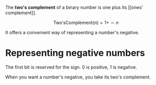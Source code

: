 The **two's complement** of a binary number is one plus its [[ones' complement]]. 

$$
\mathsf{Two's Complement}(n) = 1 + \sim n
$$

It offers a convenient way of representing a number's negative.

# Representing negative numbers

The first bit is reserved for the sign. 0 is positive, 1 is negative. 

When you want a number's negative, you take its two's complement.